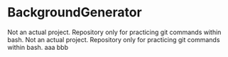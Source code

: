 # BackgroundGenerator
Not an actual project.  Repository only for practicing git commands within bash.
Not an actual project.  Repository only for practicing git commands within bash.
aaa bbb